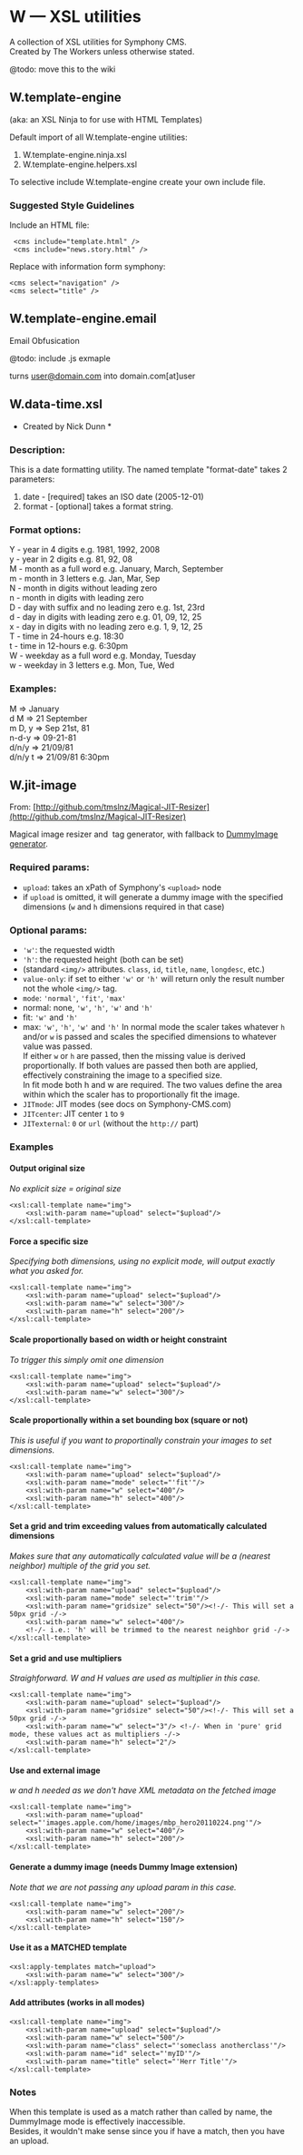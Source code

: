 # W &mdash; XSL utilities #

A collection of XSL utilities for Symphony CMS.   
Created by The Workers unless otherwise stated.

@todo: move this to the wiki

## W.template-engine 

(aka: an XSL Ninja to for use with HTML Templates)

Default import of all W.template-engine utilities:

1. W.template-engine.ninja.xsl 
2. W.template-engine.helpers.xsl

To selective include W.template-engine create your own include file.

### Suggested Style Guidelines

Include an HTML file:

     <cms include="template.html" />
	 <cms include="news.story.html" />
	
Replace with information form symphony:

	<cms select="navigation" />
	<cms select="title" />


## W.template-engine.email

Email Obfusication

@todo: include .js exmaple

turns user@domain.com into domain.com[at]user



## W.data-time.xsl

* Created by Nick Dunn *
  
### Description:  
  
This is a date formatting utility. The named template "format-date" takes 2 parameters:  

1. date - [required] takes an ISO date (2005-12-01)  
2. format - [optional] takes a format string.  

### Format options:  
  
Y - year in 4 digits e.g. 1981, 1992, 2008  
y - year in 2 digits e.g. 81, 92, 08  
M - month as a full word e.g. January, March, September  
m - month in 3 letters e.g. Jan, Mar, Sep  
N - month in digits without leading zero  
n - month in digits with leading zero  
D - day with suffix and no leading zero e.g. 1st, 23rd  
d - day in digits with leading zero e.g. 01, 09, 12, 25  
x - day in digits with no leading zero e.g. 1, 9, 12, 25  
T - time in 24-hours e.g. 18:30  
t - time in 12-hours e.g. 6:30pm  
W - weekday as a full word e.g. Monday, Tuesday  
w - weekday in 3 letters e.g. Mon, Tue, Wed  

### Examples:  
  
M       => January  
d M     => 21 September  
m D, y  => Sep 21st, 81  
n-d-y   => 09-21-81  
d/n/y   => 21/09/81  
d/n/y t => 21/09/81 6:30pm  


## W.jit-image

From: [http://github.com/tmslnz/Magical-JIT-Resizer](http://github.com/tmslnz/Magical-JIT-Resizer)

Magical image resizer and <img/> tag generator, with fallback to [DummyImage generator][dummy].

[dummy]: https://github.com/robphilp/Symphony-2-Dummyimage

### Required params:
- `upload`: takes an xPath of Symphony's `<upload>` node
- if `upload` is omitted, it will generate a dummy image with the specified dimensions (`w` and `h` dimensions required in that case)

### Optional params:
- `'w'`: the requested width
- `'h'`: the requested height (both can be set)
- (standard `<img/>` attributes. `class`, `id`, `title`, `name`, `longdesc`, etc.)
- `value-only`: if set to either `'w'` or `'h'` will return only the result number not the whole `<img/>` tag.
- `mode`: `'normal'`, `'fit'`, `'max'`
- normal: none, `'w'`, `'h'`, `'w'` and `'h'`
- fit: `'w'` and `'h'`
- max: `'w'`, `'h'`, `'w'` and `'h'`
In normal mode the scaler takes whatever `h` and/or `w` is passed and scales the specified dimensions to whatever value was passed.  
If either `w` or `h` are passed, then the missing value is derived proportionally. If both values are passed then both are applied, effectively constraining the image to a specified size.  
In fit mode both h and w are required. The two values define the area within which the scaler has to proportionally fit the image.            
- `JITmode`: JIT modes (see docs on Symphony-CMS.com) 
- `JITcenter`: JIT center `1` to `9`
- `JITexternal`: `0` or `url` (without the `http://` part)

### Examples

#### Output original size

_No explicit size = original size_

	<xsl:call-template name="img">  
    	<xsl:with-param name="upload" select="$upload"/>  
	</xsl:call-template>

#### Force a specific size

_Specifying both dimensions, using no explicit mode, will output exactly what you asked for._

	<xsl:call-template name="img">  
		<xsl:with-param name="upload" select="$upload"/>  
		<xsl:with-param name="w" select="300"/>  
		<xsl:with-param name="h" select="200"/>  
	</xsl:call-template>

#### Scale proportionally based on width or height constraint

_To trigger this simply omit one dimension_

	<xsl:call-template name="img">  
		<xsl:with-param name="upload" select="$upload"/>  
		<xsl:with-param name="w" select="300"/>  
	</xsl:call-template>

#### Scale proportionally within a set bounding box (square or not)

_This is useful if you want to proportinally constrain your images to set dimensions._

	<xsl:call-template name="img">  
		<xsl:with-param name="upload" select="$upload"/>  
		<xsl:with-param name="mode" select="'fit'"/>  
		<xsl:with-param name="w" select="400"/>  
		<xsl:with-param name="h" select="400"/>  
	</xsl:call-template>

#### Set a grid and trim exceeding values from automatically calculated dimensions

_Makes sure that any automatically calculated value will be a (nearest neighbor) multiple of the grid you set._

	<xsl:call-template name="img">  
		<xsl:with-param name="upload" select="$upload"/>  
		<xsl:with-param name="mode" select="'trim'"/>  
		<xsl:with-param name="gridsize" select="50"/><!-/- This will set a 50px grid -/->
		<xsl:with-param name="w" select="400"/>  
		<!-/- i.e.: 'h' will be trimmed to the nearest neighbor grid -/->
	</xsl:call-template>

#### Set a grid and use multipliers

_Straighforward. W and H values are used as multiplier in this case._

	<xsl:call-template name="img">  
	    <xsl:with-param name="upload" select="$upload"/>  
	    <xsl:with-param name="gridsize" select="50"/><!-/- This will set a 50px grid -/->
	    <xsl:with-param name="w" select="3"/> <!-/- When in 'pure' grid mode, these values act as multipliers -/->
	    <xsl:with-param name="h" select="2"/>  
	</xsl:call-template>

#### Use and external image

_w and h needed as we don't have XML metadata on the fetched image_

	<xsl:call-template name="img">   
	    <xsl:with-param name="upload" select="'images.apple.com/home/images/mbp_hero20110224.png'"/>  
	    <xsl:with-param name="w" select="400"/>  
	    <xsl:with-param name="h" select="200"/>  
	</xsl:call-template>

#### Generate a dummy image (needs Dummy Image extension)

_Note that we are not passing any upload param in this case._

	<xsl:call-template name="img">
	    <xsl:with-param name="w" select="200"/>   
	    <xsl:with-param name="h" select="150"/>  
	</xsl:call-template>

#### Use it as a MATCHED template

	<xsl:apply-templates match="upload">  
	    <xsl:with-param name="w" select="300"/>  
	</xsl:apply-templates>

#### Add attributes (works in all modes)

	<xsl:call-template name="img">  
	    <xsl:with-param name="upload" select="$upload"/>  
	    <xsl:with-param name="w" select="500"/>  
	    <xsl:with-param name="class" select="'someclass anotherclass'"/>  
	    <xsl:with-param name="id" select="'myID'"/>  
	    <xsl:with-param name="title" select="'Herr Title'"/>  
	</xsl:call-template>

### Notes

When this template is used as a match rather than called by name, the DummyImage mode is effectively inaccessible.  
Besides, it wouldn't make sense since you if have a match, then you have an upload.